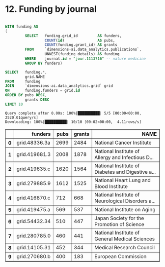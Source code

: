 # 12. Funding by journal


```sql

WITH funding AS
(
         SELECT   funding.grid_id         AS funders,
                  COUNT(id)               AS pubs,
                  COUNT(funding.grant_id) AS grants
         FROM     `dimensions-ai.data_analytics.publications`,
                  UNNEST(funding_details) AS funding
         WHERE    journal.id = "jour.1113716" -- nature medicine
         GROUP BY funders)

SELECT   funding.*,
         grid.NAME
FROM     funding
JOIN     `dimensions-ai.data_analytics.grid` grid
ON       funding.funders = grid.id
ORDER BY pubs DESC,
         grants DESC
LIMIT 10
```

    Query complete after 0.00s: 100%|██████████| 5/5 [00:00<00:00, 2520.01query/s]                        
    Downloading: 100%|██████████| 10/10 [00:02<00:00,  4.11rows/s]





<div>
<style scoped>
    .dataframe tbody tr th:only-of-type {
        vertical-align: middle;
    }

    .dataframe tbody tr th {
        vertical-align: top;
    }

    .dataframe thead th {
        text-align: right;
    }
</style>
<table border="1" class="dataframe">
  <thead>
    <tr style="text-align: right;">
      <th></th>
      <th>funders</th>
      <th>pubs</th>
      <th>grants</th>
      <th>NAME</th>
    </tr>
  </thead>
  <tbody>
    <tr>
      <th>0</th>
      <td>grid.48336.3a</td>
      <td>2699</td>
      <td>2484</td>
      <td>National Cancer Institute</td>
    </tr>
    <tr>
      <th>1</th>
      <td>grid.419681.3</td>
      <td>2008</td>
      <td>1878</td>
      <td>National Institute of Allergy and Infectious D...</td>
    </tr>
    <tr>
      <th>2</th>
      <td>grid.419635.c</td>
      <td>1620</td>
      <td>1564</td>
      <td>National Institute of Diabetes and Digestive a...</td>
    </tr>
    <tr>
      <th>3</th>
      <td>grid.279885.9</td>
      <td>1612</td>
      <td>1525</td>
      <td>National Heart Lung and Blood Institute</td>
    </tr>
    <tr>
      <th>4</th>
      <td>grid.416870.c</td>
      <td>712</td>
      <td>668</td>
      <td>National Institute of Neurological Disorders a...</td>
    </tr>
    <tr>
      <th>5</th>
      <td>grid.419475.a</td>
      <td>569</td>
      <td>537</td>
      <td>National Institute on Aging</td>
    </tr>
    <tr>
      <th>6</th>
      <td>grid.54432.34</td>
      <td>510</td>
      <td>447</td>
      <td>Japan Society for the Promotion of Science</td>
    </tr>
    <tr>
      <th>7</th>
      <td>grid.280785.0</td>
      <td>460</td>
      <td>441</td>
      <td>National Institute of General Medical Sciences</td>
    </tr>
    <tr>
      <th>8</th>
      <td>grid.14105.31</td>
      <td>452</td>
      <td>344</td>
      <td>Medical Research Council</td>
    </tr>
    <tr>
      <th>9</th>
      <td>grid.270680.b</td>
      <td>400</td>
      <td>183</td>
      <td>European Commission</td>
    </tr>
  </tbody>
</table>
</div>



